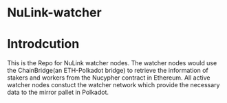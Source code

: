 # NuLink-watcher




# Introdcution
This is the Repo for NuLink watcher nodes. The watcher nodes would use the ChainBridge(an ETH-Polkadot bridge) to retrieve the information of stakers and workers from the Nucypher contract in Ethereum. All active watcher nodes constuct the watcher network which provide the necessary data to the mirror pallet in Polkadot.
